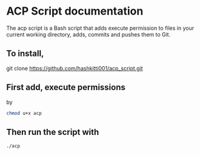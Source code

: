 # ACP Script documentation
The acp script is a Bash script that adds execute permission to files in your current working directory, adds, commits and pushes them to Git. 
## To install,
git clone https://github.com/hashkitti001/acp_script.git
## First add, execute permissions 
by 
```bash
chmod u+x acp
```
## Then run the script with 
```bash
./acp
```
